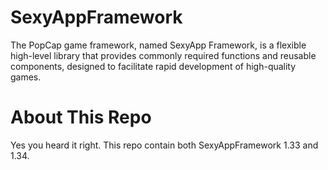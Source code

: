 # SexyAppFramework
The PopCap game framework, named SexyApp Framework, is a flexible high-level library that provides commonly required functions and reusable components, designed to facilitate rapid development of high-quality games.

# About This Repo
Yes you heard it right. This repo contain both SexyAppFramework 1.33 and 1.34.
